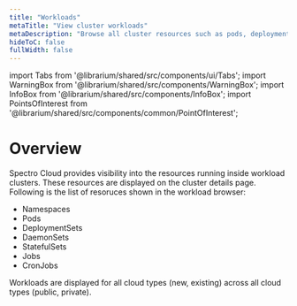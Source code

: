 ```yaml
---
title: "Workloads"
metaTitle: "View cluster workloads"
metaDescription: "Browse all cluster resources such as pods, deployment sets, etc."
hideToC: false
fullWidth: false
---
```


import Tabs from '@librarium/shared/src/components/ui/Tabs';
import WarningBox from '@librarium/shared/src/components/WarningBox';
import InfoBox from '@librarium/shared/src/components/InfoBox';
import PointsOfInterest from '@librarium/shared/src/components/common/PointOfInterest';

# Overview

Spectro Cloud provides visibility into the resources running inside workload clusters. These resources are displayed on the cluster details page. Following is the list of resoruces shown in the workload browser:

* Namespaces
* Pods
* DeploymentSets
* DaemonSets
* StatefulSets
* Jobs
* CronJobs

<InfoBox>
   Workloads are displayed for all cloud types (new, existing) across all cloud types (public, private).
</InfoBox>
